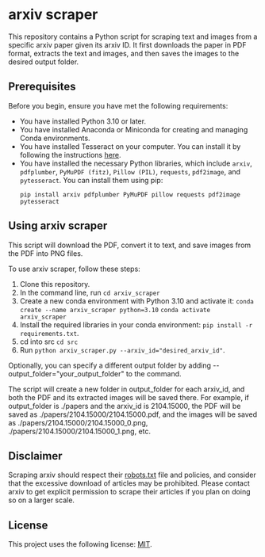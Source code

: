 # arxiv scraper

This repository contains a Python script for scraping text and images from a specific arxiv paper given its arxiv ID. It first downloads the paper in PDF format, extracts the text and images, and then saves the images to the desired output folder.

## Prerequisites

Before you begin, ensure you have met the following requirements:

- You have installed Python 3.10 or later.
- You have installed Anaconda or Miniconda for creating and managing Conda environments.
- You have installed Tesseract on your computer. You can install it by following the instructions [here](https://tesseract-ocr.github.io/tessdoc/Installation.html).
- You have installed the necessary Python libraries, which include `arxiv`, `pdfplumber`, `PyMuPDF (fitz)`, `Pillow (PIL)`, `requests`, `pdf2image`, and `pytesseract`. You can install them using pip:
  ```
  pip install arxiv pdfplumber PyMuPDF pillow requests pdf2image pytesseract
  ```

## Using arxiv scraper

This script will download the PDF, convert it to text, and save images from the PDF into PNG files.

To use arxiv scraper, follow these steps:

1. Clone this repository.
2. In the command line, run `cd arxiv_scraper`
3. Create a new conda environment with Python 3.10 and activate it:
   `conda create --name arxiv_scraper python=3.10`
   `conda activate arxiv_scraper`
4. Install the required libraries in your conda environment:
   `pip install -r requirements.txt`.
5. cd into src `cd src`
6. Run `python arxiv_scraper.py --arxiv_id="desired_arxiv_id"`.

Optionally, you can specify a different output folder by adding --output_folder="your_output_folder" to the command.

The script will create a new folder in output_folder for each arxiv_id, and both the PDF and its extracted images will be saved there. For example, if output_folder is ./papers and the arxiv_id is 2104.15000, the PDF will be saved as ./papers/2104.15000/2104.15000.pdf, and the images will be saved as ./papers/2104.15000/2104.15000_0.png, ./papers/2104.15000/2104.15000_1.png, etc.

## Disclaimer

Scraping arxiv should respect their [robots.txt](https://arxiv.org/robots.txt) file and policies, and consider that the excessive download of articles may be prohibited. Please contact arxiv to get explicit permission to scrape their articles if you plan on doing so on a larger scale.

## License

This project uses the following license: [MIT](https://choosealicense.com/licenses/mit/).
